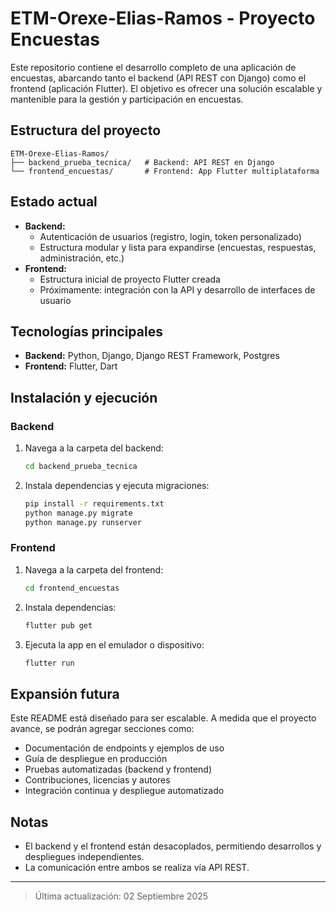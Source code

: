 # ETM-Orexe-Elias-Ramos - Proyecto Encuestas

Este repositorio contiene el desarrollo completo de una aplicación de encuestas, abarcando tanto el backend (API REST con Django) como el frontend (aplicación Flutter). El objetivo es ofrecer una solución escalable y mantenible para la gestión y participación en encuestas.

## Estructura del proyecto

```
ETM-Orexe-Elias-Ramos/
├── backend_prueba_tecnica/   # Backend: API REST en Django
└── frontend_encuestas/       # Frontend: App Flutter multiplataforma
```

## Estado actual
- **Backend:**
  - Autenticación de usuarios (registro, login, token personalizado)
  - Estructura modular y lista para expandirse (encuestas, respuestas, administración, etc.)
- **Frontend:**
  - Estructura inicial de proyecto Flutter creada
  - Próximamente: integración con la API y desarrollo de interfaces de usuario

## Tecnologías principales
- **Backend:** Python, Django, Django REST Framework, Postgres
- **Frontend:** Flutter, Dart

## Instalación y ejecución

### Backend
1. Navega a la carpeta del backend:
   ```bash
   cd backend_prueba_tecnica
   ```
2. Instala dependencias y ejecuta migraciones:
   ```bash
   pip install -r requirements.txt
   python manage.py migrate
   python manage.py runserver
   ```

### Frontend
1. Navega a la carpeta del frontend:
   ```bash
   cd frontend_encuestas
   ```
2. Instala dependencias:
   ```bash
   flutter pub get
   ```
3. Ejecuta la app en el emulador o dispositivo:
   ```bash
   flutter run
   ```

## Expansión futura
Este README está diseñado para ser escalable. A medida que el proyecto avance, se podrán agregar secciones como:
- Documentación de endpoints y ejemplos de uso
- Guía de despliegue en producción
- Pruebas automatizadas (backend y frontend)
- Contribuciones, licencias y autores
- Integración continua y despliegue automatizado

## Notas
- El backend y el frontend están desacoplados, permitiendo desarrollos y despliegues independientes.
- La comunicación entre ambos se realiza vía API REST.

---

> Última actualización: 02 Septiembre 2025
